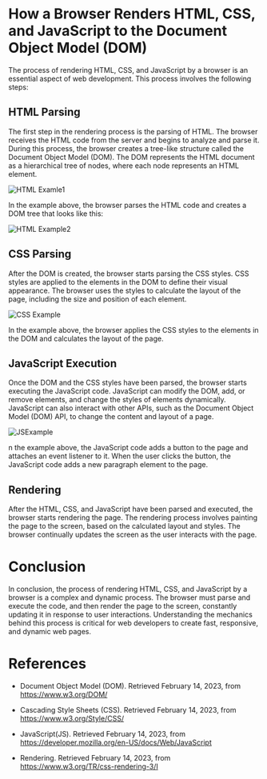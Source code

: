 # How a Browser Renders HTML, CSS, and JavaScript to the Document Object Model (DOM)

The process of rendering HTML, CSS, and JavaScript by a browser is an essential aspect of web development. This process involves the following steps:

## HTML Parsing

The first step in the rendering process is the parsing of HTML. The browser receives the HTML code from the server and begins to analyze and parse it. During this process, the browser creates a tree-like structure called the Document Object Model (DOM). The DOM represents the HTML document as a hierarchical tree of nodes, where each node represents an HTML element.

![HTML Examle1](https://i.ibb.co/6vwhhMR/Html-img-1.png)

In the example above, the browser parses the HTML code and creates a DOM tree that looks like this:

![HTML Example2](https://i.ibb.co/RNRBcc9/Html-img-2.png)

## CSS Parsing

After the DOM is created, the browser starts parsing the CSS styles. CSS styles are applied to the elements in the DOM to define their visual appearance. The browser uses the styles to calculate the layout of the page, including the size and position of each element.

![CSS Example](https://i.ibb.co/tHLSjtV/Css-img-1.png)

In the example above, the browser applies the CSS styles to the elements in the DOM and calculates the layout of the page.

## JavaScript Execution

Once the DOM and the CSS styles have been parsed, the browser starts executing the JavaScript code. JavaScript can modify the DOM, add, or remove elements, and change the styles of elements dynamically. JavaScript can also interact with other APIs, such as the Document Object Model (DOM) API, to change the content and layout of a page.

![JSExample](https://i.ibb.co/S5r2cg4/Js-img-1.png)

n the example above, the JavaScript code adds a button to the page and attaches an event listener to it. When the user clicks the button, the JavaScript code adds a new paragraph element to the page. 

## Rendering

After the HTML, CSS, and JavaScript have been parsed and executed, the browser starts rendering the page. The rendering process involves painting the page to the screen, based on the calculated layout and styles. The browser continually updates the screen as the user interacts with the page.

# Conclusion

In conclusion, the process of rendering HTML, CSS, and JavaScript by a browser is a complex and dynamic process. The browser must parse and execute the code, and then render the page to the screen, constantly updating it in response to user interactions. Understanding the mechanics behind this process is critical for web developers to create fast, responsive, and dynamic web pages.

# References

* Document Object Model (DOM). Retrieved February 14, 2023, from https://www.w3.org/DOM/

* Cascading Style Sheets (CSS). Retrieved February 14, 2023, from https://www.w3.org/Style/CSS/

* JavaScript(JS). Retrieved February 14, 2023, from https://developer.mozilla.org/en-US/docs/Web/JavaScript

* Rendering. Retrieved February 14, 2023, from https://www.w3.org/TR/css-rendering-3/I